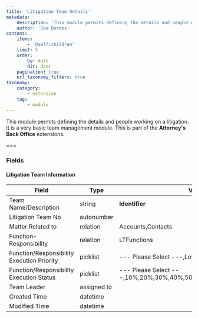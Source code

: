 ```yaml
---
title: 'Litigation Team Details'
metadata:
    description: 'This module permits defining the details and people working on a litigation. It is a very basic team management module.This is part of the Attorneys Back Office extensions.'
    author: 'Joe Bordes'
content:
    items:
        - '@self.children'
    limit: 5
    order:
        by: date
        dir: desc
    pagination: true
    url_taxonomy_filters: true
taxonomy:
    category:
        - extension
    tag:
        - module
---
```


This module permits defining the details and people working on a litigation. It is a very basic team management module.
This is part of the **Attorney's Back Office** extensions.

===

### Fields

#### Litigation Team Information

<table class="table table-striped">
<thead>
<tr class="header">
<th>Field</th>
<th>Type</th>
<th>Values</th>
</tr>
</thead>
<tbody>
<tr>
<td>Team Name/Description</td>
<td>string</td>
<td><strong>Identifier</strong></td>
</tr>
<tr>
<td>Litigation Team No</td>
<td>autonumber</td>
<td></td>
</tr>
<tr>
<td>Matter Related to</td>
<td>relation</td>
<td>Accounts,Contacts</td>
</tr>
<tr>
<td>Function-Responsibility</td>
<td>relation</td>
<td>LTFunctions</td>
</tr>
<tr>
<td>Function/Responsibility Execution Priority</td>
<td>picklist</td>
<td>--- Please Select ---,Low,Medium,High,Urgent</td>
</tr>
<tr>
<td>Function/Responsibility Execution Status</td>
<td>picklist</td>
<td>--- Please Select ---,10%,20%,30%,40%,50%,60%,70%,80%,90%,100%</td>
</tr>
<tr>
<td>Team Leader</td>
<td>assigned to</td>
<td></td>
</tr>
<tr>
<td>Created Time</td>
<td>datetime</td>
<td></td>
</tr>
<tr>
<td>Modified Time</td>
<td>datetime</td>
<td></td>
</tr>
</tbody>
</table>
